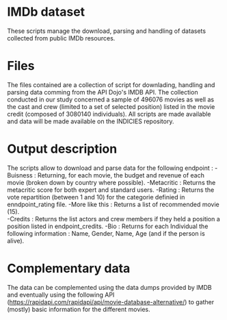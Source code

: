 # IMDb dataset 

These scripts manage the download, parsing and handling of datasets collected from public IMDb resources. 

# Files

The files contained are a collection of script for downlading, handling and parsing data comming from the API Dojo's IMDB API. 
The collection conducted in our study concerned a sample of 496076 movies as well as the cast and crew (limited to a set of selected position) listed in the movie credit (composed of 3080140 individuals). 
All scripts are made available and data will be made available on the INDICIES repository. 

# Output description 

The scripts allow to download and parse data for the following endpoint : 
 -Buisness : Returning, for each movie, the budget and revenue of each movie (broken down by country where possible). 
 -Metacritic : Returns the metacritic score for both expert and standard users.
 -Rating : Returns the vote repartition (between 1 and 10) for the categorie definied in enndpoint_rating file. 
 -More like this : Returns a list of recommended movie (15).  
 -Credits : Returns the list actors and crew members if they held a position a position listed in endpoint_credits. 
 -Bio : Returns for each Individual the following information : Name, Gender, Name, Age (and if the person is alive). 

# Complementary data 

The data can be complemented using the data dumps provided by IMDB and eventually using the following API (https://rapidapi.com/rapidapi/api/movie-database-alternative/) to gather (mostly) basic information for the different movies.   
